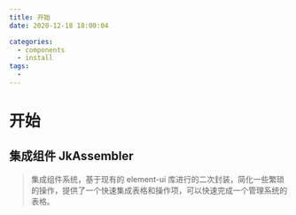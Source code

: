 ```yaml
---
title: 开始
date: 2020-12-18 18:00:04

categories: 
  - components
  - install
tags: 
  - 
---
```


# 开始

## 集成组件 JkAssembler

> 集成组件系统，基于现有的 element-ui 库进行的二次封装，简化一些繁琐的操作，提供了一个快速集成表格和操作项，可以快速完成一个管理系统的表格。
